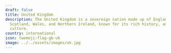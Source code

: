 ```yaml
---
draft: false
title: United Kingdom
description: The United Kingdom is a sovereign nation made up of England,
  Scotland, Wales, and Northern Ireland, known for its rich history, and diverse
  culture.
country: international
icon: twemoji:flag-gb-uk
image: ../../assets/images/uk.jpg
---
```

